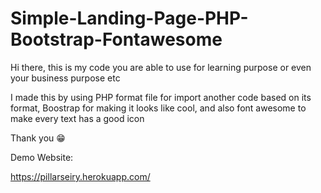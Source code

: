 # Simple-Landing-Page-PHP-Bootstrap-Fontawesome

Hi there, this is my code you are able to use for learning purpose or even your business purpose etc

I made this by using PHP format file for import another code based on its format, Boostrap for making it looks like cool, and also font awesome to make every text has a good icon

Thank you 😁

Demo Website:

https://pillarseiry.herokuapp.com/
